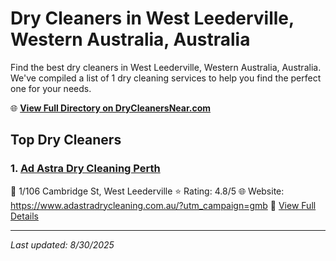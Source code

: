 # Dry Cleaners in West Leederville, Western Australia, Australia

Find the best dry cleaners in West Leederville, Western Australia, Australia. We've compiled a list of 1 dry cleaning services to help you find the perfect one for your needs.

🌐 **[View Full Directory on DryCleanersNear.com](https://drycleanersnear.com/city/Australia/Western%20Australia/West%20Leederville)**

## Top Dry Cleaners

### 1. [Ad Astra Dry Cleaning Perth](https://drycleanersnear.com/dryCleaner/68ad16381d9ee695c9252e4b/ad-astra-dry-cleaning-perth)
📍 1/106 Cambridge St, West Leederville
⭐ Rating: 4.8/5
🌐 Website: https://www.adastradrycleaning.com.au/?utm_campaign=gmb
🔗 [View Full Details](https://drycleanersnear.com/dryCleaner/68ad16381d9ee695c9252e4b/ad-astra-dry-cleaning-perth)


---

*Last updated: 8/30/2025*
